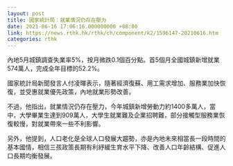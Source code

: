 ```yaml
---
layout: post
title: 國家統計局：就業情況仍存在壓力
date: 2021-06-16 17:06:16.000000000 +08:00
link: https://news.rthk.hk/rthk/ch/component/k2/1596147-20210616.htm
categories: rthk
---
```


內地5月城鎮調查失業率5%，按月微跌0.1個百分點。首5個月全國城鎮新增就業574萬人，完成全年目標的52.2%。

國家統計局新聞發言人付凌暉表示，隨著經濟復蘇、用工需求增加、服務業加快恢復，並受惠就業優先政策，內地就業形勢改善。

不過，他指出，就業情況仍存在壓力，今年城鎮新增勞動力約1400多萬人，當中，大學畢業生達到909萬人，大學生就業難及企業招聘難，部分接觸型服務業恢復較慢，對就業帶來一些不利影響。

另外，他提到，人口老化是全球人口發展大趨勢，亦是內地未來相當長一段時間的基本國情，相信三孩政策長期有利紓緩生育水平下降、改善人口年齡結構、促進人口長期均衡發展。
